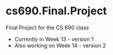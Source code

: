 # cs690.Final.Project
Final Project for the CS 690 class

- Currently in Week 13 - version 1
- Also working on Week 14 - version 2
